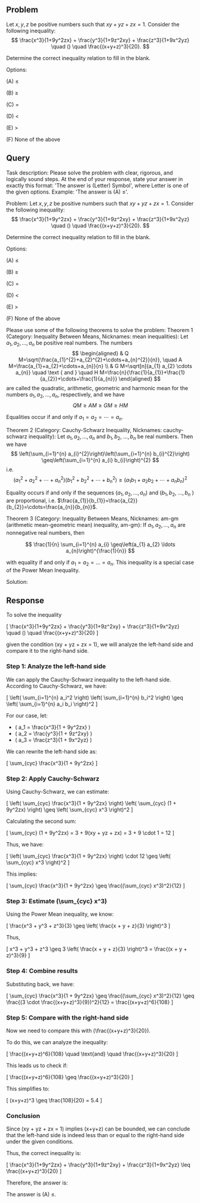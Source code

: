 ## Problem

Let $x, y, z$ be positive numbers such that $xy + yz + zx = 1$. Consider the following inequality:
$$
\frac{x^3}{1+9y^2zx} + \frac{y^3}{1+9z^2xy} + \frac{z^3}{1+9x^2yz} \quad () \quad \frac{(x+y+z)^3}{20}.
$$

Determine the correct inequality relation to fill in the blank.

Options:

(A) $\leq$ 

(B) $\geq$

(C) $=$ 

(D) $<$

(E) $>$

(F) None of the above

## Query

Task description: Please solve the problem with clear, rigorous, and logically sound steps. At the end of your response, state your answer in exactly this format: 'The answer is (Letter) Symbol', where Letter is one of the given options. Example: 'The answer is (A) $\leq$'.

Problem: Let $x, y, z$ be positive numbers such that $xy + yz + zx = 1$. Consider the following inequality:
$$
\frac{x^3}{1+9y^2zx} + \frac{y^3}{1+9z^2xy} + \frac{z^3}{1+9x^2yz} \quad () \quad \frac{(x+y+z)^3}{20}.
$$

Determine the correct inequality relation to fill in the blank.

Options:

(A) $\leq$ 

(B) $\geq$

(C) $=$ 

(D) $<$

(E) $>$

(F) None of the above

Please use some of the following theorems to solve the problem:
Theorem 1 (Category: Inequality Between Means, Nicknames: mean inequalities): Let $a_{1}, a_{2}, \ldots, a_{n}$ be positive real numbers. The numbers
$$
\begin{aligned}
& Q M=\sqrt{\frac{a_{1}^{2}+a_{2}^{2}+\cdots+a_{n}^{2}}{n}}, \quad A M=\frac{a_{1}+a_{2}+\cdots+a_{n}}{n} \\
& G M=\sqrt[n]{a_{1} a_{2} \cdots a_{n}} \quad \text { and } \quad H M=\frac{n}{\frac{1}{a_{1}}+\frac{1}{a_{2}}+\cdots+\frac{1}{a_{n}}}
\end{aligned}
$$
are called the quadratic, arithmetic, geometric and harmonic mean for the numbers $a_{1}, a_{2}, \ldots, a_{n}$, respectively, and we have
$$
Q M \geq A M \geq G M \geq H M
$$

Equalities occur if and only if $a_{1}=a_{2}=\cdots=a_{n}$.

Theorem 2 (Category: Cauchy-Schwarz Inequality, Nicknames: cauchy-schwarz inequality): Let $a_{1}, a_{2}, \ldots, a_{n}$ and $b_{1}, b_{2}$, $\ldots, b_{n}$ be real numbers. Then we have
$$
\left(\sum_{i=1}^{n} a_{i}^{2}\right)\left(\sum_{i=1}^{n} b_{i}^{2}\right) \geq\left(\sum_{i=1}^{n} a_{i} b_{i}\right)^{2}
$$
i.e.
$$
\left(a_{1}^{2}+a_{2}^{2}+\cdots+a_{n}^{2}\right)\left(b_{1}^{2}+b_{2}^{2}+\cdots+b_{n}^{2}\right) \geq\left(a_{1} b_{1}+a_{2} b_{2}+\cdots+a_{n} b_{n}\right)^{2}
$$

Equality occurs if and only if the sequences $\left(a_{1}, a_{2}, \ldots, a_{n}\right)$ and $\left(b_{1}, b_{2}\right.$, $\ldots, b_{n}$ ) are proportional, i.e. $\frac{a_{1}}{b_{1}}=\frac{a_{2}}{b_{2}}=\cdots=\frac{a_{n}}{b_{n}}$.

Theorem 3 (Category: Inequality Between Means, Nicknames: am-gm (arithmetic mean-geometric mean) inequality, am-gm): If $a_{1}, a_{2}, \ldots, a_{n}$ are nonnegative real numbers, then

$$
\frac{1}{n} \sum_{i=1}^{n} a_{i} \geq\left(a_{1} a_{2} \ldots a_{n}\right)^{\frac{1}{n}}
$$

with equality if and only if $a_{1}=a_{2}=\ldots=a_{n}$. This inequality is a special case of the Power Mean Inequality.

Solution:

## Response

To solve the inequality 

\[
\frac{x^3}{1+9y^2zx} + \frac{y^3}{1+9z^2xy} + \frac{z^3}{1+9x^2yz} \quad () \quad \frac{(x+y+z)^3}{20}
\]

given the condition \(xy + yz + zx = 1\), we will analyze the left-hand side and compare it to the right-hand side.

### Step 1: Analyze the left-hand side

We can apply the Cauchy-Schwarz inequality to the left-hand side. According to Cauchy-Schwarz, we have:

\[
\left( \sum_{i=1}^{n} a_i^2 \right) \left( \sum_{i=1}^{n} b_i^2 \right) \geq \left( \sum_{i=1}^{n} a_i b_i \right)^2
\]

For our case, let:

- \( a_1 = \frac{x^3}{1 + 9y^2zx} \)
- \( a_2 = \frac{y^3}{1 + 9z^2xy} \)
- \( a_3 = \frac{z^3}{1 + 9x^2yz} \)

We can rewrite the left-hand side as:

\[
\sum_{cyc} \frac{x^3}{1 + 9y^2zx}
\]

### Step 2: Apply Cauchy-Schwarz

Using Cauchy-Schwarz, we can estimate:

\[
\left( \sum_{cyc} \frac{x^3}{1 + 9y^2zx} \right) \left( \sum_{cyc} (1 + 9y^2zx) \right) \geq \left( \sum_{cyc} x^3 \right)^2
\]

Calculating the second sum:

\[
\sum_{cyc} (1 + 9y^2zx) = 3 + 9(xy + yz + zx) = 3 + 9 \cdot 1 = 12
\]

Thus, we have:

\[
\left( \sum_{cyc} \frac{x^3}{1 + 9y^2zx} \right) \cdot 12 \geq \left( \sum_{cyc} x^3 \right)^2
\]

This implies:

\[
\sum_{cyc} \frac{x^3}{1 + 9y^2zx} \geq \frac{(\sum_{cyc} x^3)^2}{12}
\]

### Step 3: Estimate \(\sum_{cyc} x^3\)

Using the Power Mean inequality, we know:

\[
\frac{x^3 + y^3 + z^3}{3} \geq \left( \frac{x + y + z}{3} \right)^3
\]

Thus,

\[
x^3 + y^3 + z^3 \geq 3 \left( \frac{x + y + z}{3} \right)^3 = \frac{(x + y + z)^3}{9}
\]

### Step 4: Combine results

Substituting back, we have:

\[
\sum_{cyc} \frac{x^3}{1 + 9y^2zx} \geq \frac{(\sum_{cyc} x^3)^2}{12} \geq \frac{(3 \cdot \frac{(x+y+z)^3}{9})^2}{12} = \frac{(x+y+z)^6}{108}
\]

### Step 5: Compare with the right-hand side

Now we need to compare this with \(\frac{(x+y+z)^3}{20}\). 

To do this, we can analyze the inequality:

\[
\frac{(x+y+z)^6}{108} \quad \text{and} \quad \frac{(x+y+z)^3}{20}
\]

This leads us to check if:

\[
\frac{(x+y+z)^6}{108} \geq \frac{(x+y+z)^3}{20}
\]

This simplifies to:

\[
(x+y+z)^3 \geq \frac{108}{20} = 5.4
\]

### Conclusion

Since \(xy + yz + zx = 1\) implies \(x+y+z\) can be bounded, we can conclude that the left-hand side is indeed less than or equal to the right-hand side under the given conditions.

Thus, the correct inequality is:

\[
\frac{x^3}{1+9y^2zx} + \frac{y^3}{1+9z^2xy} + \frac{z^3}{1+9x^2yz} \leq \frac{(x+y+z)^3}{20}
\]

Therefore, the answer is:

The answer is (A) $\leq$.
